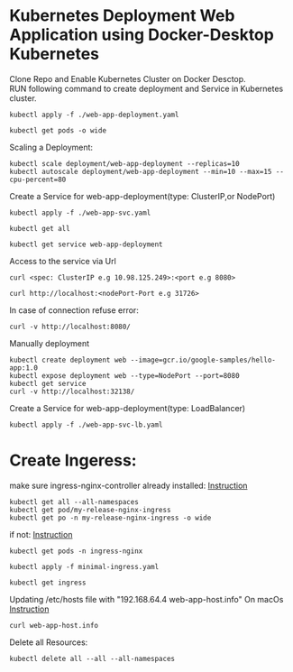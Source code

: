 # Kubernetes Deployment Web Application using Docker-Desktop Kubernetes
Clone Repo and Enable Kubernetes Cluster on Docker Desctop. <br>
RUN following command to create deployment and Service in Kubernetes cluster. <br>
```
kubectl apply -f ./web-app-deployment.yaml
```
```
kubectl get pods -o wide
```
Scaling a Deployment:
```
kubectl scale deployment/web-app-deployment --replicas=10
kubectl autoscale deployment/web-app-deployment --min=10 --max=15 --cpu-percent=80
```
Create a Service for web-app-deployment(type: ClusterIP,or NodePort) 
```
kubectl apply -f ./web-app-svc.yaml
```
```
kubectl get all 
```
```
kubectl get service web-app-deployment
```
Access to the service via Url
```
curl <spec: ClusterIP e.g 10.98.125.249>:<port e.g 8080>
```
```
curl http://localhost:<nodePort-Port e.g 31726>
```
In case of connection refuse error:
```
curl -v http://localhost:8080/
```
Manually deployment
```
kubectl create deployment web --image=gcr.io/google-samples/hello-app:1.0
kubectl expose deployment web --type=NodePort --port=8080
kubectl get service 
curl -v http://localhost:32138/
```
Create a Service for web-app-deployment(type: LoadBalancer) 
```
kubectl apply -f ./web-app-svc-lb.yaml
```
# Create Ingeress:
make sure ingress-nginx-controller already installed: [Instruction](https://techdocs.broadcom.com/us/en/ca-enterprise-software/it-operations-management/dx-platform-on-premise/1-0/installing/reference-information/Verify-if-the-NGINX-Ingress-Controller-is-Running.html) 
```
kubectl get all --all-namespaces
kubectl get pod/my-release-nginx-ingress
kubectl get po -n my-release-nginx-ingress -o wide
```
if not: [Instruction](https://docs.nginx.com/nginx-ingress-controller/installation/installation-with-helm/)
```
kubectl get pods -n ingress-nginx
```
```
kubectl apply -f minimal-ingress.yaml
```
```
kubectl get ingress
```
Updating /etc/hosts file with "192.168.64.4 web-app-host.info" On macOs [Instruction](https://help.nexcess.net/en_US/miscellaneous/how-to-find-the-hosts-file-on-my-mac)
```
curl web-app-host.info
```
Delete all  Resources:
```
kubectl delete all --all --all-namespaces
```



